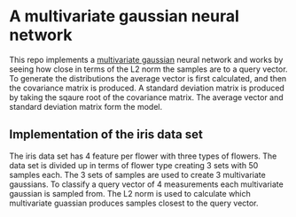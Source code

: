 # A multivariate gaussian neural network
This repo implements a [multivariate gaussian](https://en.wikipedia.org/wiki/Multivariate_normal_distribution) 
neural network and works by seeing how close in terms of the L2 norm the samples are to a query vector. 
To generate the distributions the average vector is first calculated, and then the covariance matrix is produced. 
A standard deviation matrix is produced by taking the sqaure root of the covariance matrix. The average 
vector and standard deviation matrix form the model.
## Implementation of the iris data set
The iris data set has 4 feature per flower with three types of flowers. The data set is divided up in terms of 
flower type creating 3 sets with 50 samples each. The 3 sets of samples are used to create 3 multivariate 
gaussians. To classify a query vector of 4 measurements each multivariate gaussian is sampled from. The L2 norm is 
used to calculate which multivariate guassian produces samples closest to the query vector.
